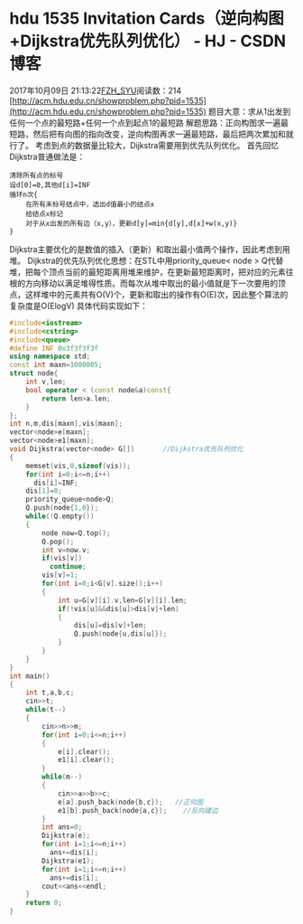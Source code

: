 # hdu 1535 Invitation Cards（逆向构图+Dijkstra优先队列优化） - HJ - CSDN博客
2017年10月09日 21:13:22[FZH_SYU](https://me.csdn.net/feizaoSYUACM)阅读数：214
[http://acm.hdu.edu.cn/showproblem.php?pid=1535](http://acm.hdu.edu.cn/showproblem.php?pid=1535)
题目大意：求从1出发到任何一个点的最短路+任何一个点到起点1的最短路
解题思路：正向构图求一遍最短路，然后把有向图的指向改变，逆向构图再求一遍最短路，最后把两次累加和就行了。
考虑到点的数据量比较大，Dijkstra需要用到优先队列优化。
首先回忆Dijkstra普通做法是：
```
清除所有点的标号
设d[0]=0,其他d[i]=INF
循环n次{
    在所有未标号结点中，选出d值最小的结点x
    给结点x标记
    对于从x出发的所有边（x,y），更新d[y]=min{d[y],d[x]+w(x,y)}
}
```
Dijkstra主要优化的是数值的插入（更新）和取出最小值两个操作，因此考虑到用堆。
Dijkstra的优先队列优化思想：在STL中用priority_queue< node > Q代替堆，把每个顶点当前的最短距离用堆来维护，在更新最短距离时，把对应的元素往根的方向移动以满足堆得性质。而每次从堆中取出的最小值就是下一次要用的顶点，这样堆中的元素共有O(V)个，更新和取出的操作有O(E)次，因此整个算法的复杂度是O(ElogV)
具体代码实现如下：
```cpp
#include<iostream>
#include<cstring>
#include<queue>
#define INF 0x3f3f3f3f
using namespace std;
const int maxn=1000005;
struct node{
    int v,len;
    bool operator < (const node&a)const{
        return len>a.len;
    }
}; 
int n,m,dis[maxn],vis[maxn];
vector<node>e[maxn];
vector<node>e1[maxn]; 
void Dijkstra(vector<node> G[])       //Dijkstra优先队列优化 
{
    memset(vis,0,sizeof(vis));
    for(int i=0;i<=n;i++)
      dis[i]=INF;
    dis[1]=0;
    priority_queue<node>Q;
    Q.push(node{1,0});
    while(!Q.empty())
    {
        node now=Q.top();
        Q.pop();
        int v=now.v;
        if(vis[v])
          continue;
        vis[v]=1;
        for(int i=0;i<G[v].size();i++)
        {
            int u=G[v][i].v,len=G[v][i].len;
            if(!vis[u]&&dis[u]>dis[v]+len)
            {
                dis[u]=dis[v]+len;
                Q.push(node{u,dis[u]});
            }
        }
    }
}
int main()
{
    int t,a,b,c;
    cin>>t;
    while(t--)
    {
        cin>>n>>m;
        for(int i=0;i<=n;i++)
        {
            e[i].clear();
            e1[i].clear();
        }
        while(m--)
        {
            cin>>a>>b>>c;
            e[a].push_back(node{b,c});   //正向图 
            e1[b].push_back(node{a,c});    //反向建边 
        }
        int ans=0;
        Dijkstra(e);
        for(int i=1;i<=n;i++)
          ans+=dis[i];
        Dijkstra(e1);
        for(int i=1;i<=n;i++)
          ans+=dis[i];
        cout<<ans<<endl;
    }
    return 0;
}
```
